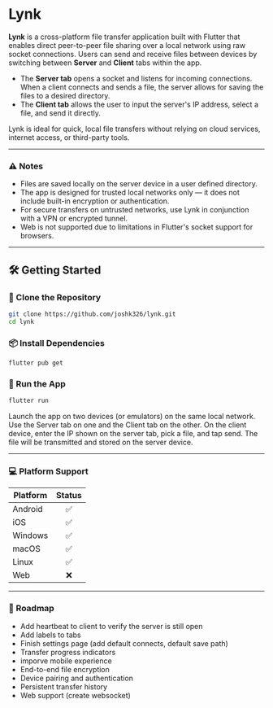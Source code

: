 # Lynk

**Lynk** is a cross-platform file transfer application built with Flutter that enables direct peer-to-peer file sharing over a local network using raw socket connections. Users can send and receive files between devices by switching between **Server** and **Client** tabs within the app.

- The **Server tab** opens a socket and listens for incoming connections. When a client connects and sends a file, the server allows for saving the files to a desired directory.
- The **Client tab** allows the user to input the server's IP address, select a file, and send it directly.

Lynk is ideal for quick, local file transfers without relying on cloud services, internet access, or third-party tools.

---


### ⚠️ Notes
- Files are saved locally on the server device in a user defined directory.
- The app is designed for trusted local networks only — it does not include built-in encryption or authentication.
- For secure transfers on untrusted networks, use Lynk in conjunction with a VPN or encrypted tunnel.
- Web is not supported due to limitations in Flutter's socket support for browsers.

---

## 🛠 Getting Started

### 📁 Clone the Repository

```bash
git clone https://github.com/joshk326/lynk.git
cd lynk
```

### 📦 Install Dependencies

```bash
flutter pub get
```

### 🚀 Run the App
```bash
flutter run
```

Launch the app on two devices (or emulators) on the same local network. Use the Server tab on one and the Client tab on the other. On the client device, enter the IP shown on the server tab, pick a file, and tap send. The file will be transmitted and stored on the server device.

---

### 💻 Platform Support
| Platform    | Status |
| -------- | :------: |
| Android  | ✅ |
| iOS | ✅ |
| Windows | ✅ |
| macOS | ✅ |
| Linux | ✅ |
| Web | ❌ |

---

### 📌 Roadmap
- Add heartbeat to client to verify the server is still open
- Add labels to tabs
- Finish settings page (add default connects, default save path)
- Transfer progress indicators
- imporve mobile experience
- End-to-end file encryption
- Device pairing and authentication
- Persistent transfer history
- Web support (create websocket)